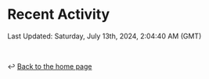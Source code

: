 # Recent Activity

<!--RECENT_ACTIVITY:start-->
<!--RECENT_ACTIVITY:end-->

<!--RECENT_ACTIVITY:last_update-->
Last Updated: Saturday, July 13th, 2024, 2:04:40 AM (GMT)
<!--RECENT_ACTIVITY:last_update_end-->

<br>

↩️ [Back to the home page](/README.md)
